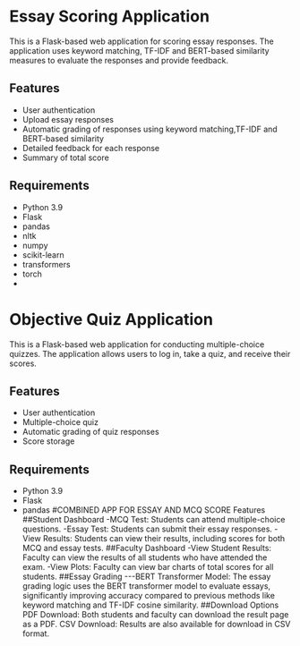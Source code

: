 # Essay Scoring Application

This is a Flask-based web application for scoring essay responses. The application uses keyword matching, TF-IDF and BERT-based similarity measures to evaluate the responses and provide feedback.

## Features

- User authentication
- Upload essay responses
- Automatic grading of responses using keyword matching,TF-IDF and BERT-based similarity
- Detailed feedback for each response
- Summary of total score

## Requirements

- Python 3.9
- Flask
- pandas
- nltk
- numpy
- scikit-learn
- transformers
- torch
- 
# Objective Quiz Application

This is a Flask-based web application for conducting multiple-choice quizzes. The application allows users to log in, take a quiz, and receive their scores.

## Features

- User authentication
- Multiple-choice quiz
- Automatic grading of quiz responses
- Score storage

## Requirements

- Python 3.9
- Flask
- pandas
#COMBINED APP FOR ESSAY AND MCQ SCORE
Features
##Student Dashboard
-MCQ Test: Students can attend multiple-choice questions.
-Essay Test: Students can submit their essay responses.
-View Results: Students can view their results, including scores for both MCQ and essay tests.
##Faculty Dashboard
-View Student Results: Faculty can view the results of all students who have attended the exam.
-View Plots: Faculty can view bar charts of total scores for all students.
##Essay Grading
---BERT Transformer Model: The essay grading logic uses the BERT transformer model to evaluate essays, significantly improving accuracy compared to previous methods like keyword matching and TF-IDF cosine similarity.
##Download Options
PDF Download: Both students and faculty can download the result page as a PDF.
CSV Download: Results are also available for download in CSV format.


